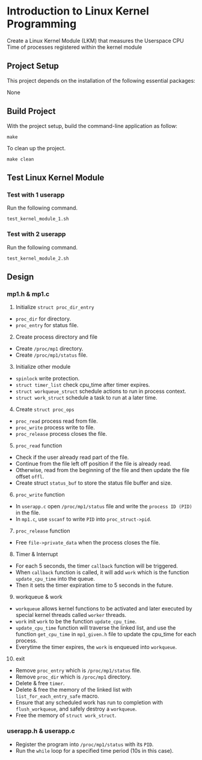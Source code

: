 # Introduction to Linux Kernel Programming

Create a Linux Kernel Module (LKM) that measures the Userspace CPU Time of 
processes registered within the kernel module

## Project Setup
This project depends on the installation of the following essential packages:

None

## Build Project
With the project setup, build the command-line application as follow:
```
make
```

To clean up the project.
```
make clean
```

## Test Linux Kernel Module
### Test with 1 userapp
Run the following command.
```
test_kernel_module_1.sh
```

### Test with 2 userapp
Run the following command.
```
test_kernel_module_2.sh
```

## Design

### mp1.h & mp1.c

1. Initialize `struct proc_dir_entry`
- `proc_dir` for directory.
- `proc_entry` for status file.

2. Create process directory and file
- Create `/proc/mp1` directory.
- Create `/proc/mp1/status` file.

3. Initialize other module
- `spinlock` write protection.
- `struct timer_list` check cpu_time after timer expires.
- `struct workqueue_struct` schedule actions to run in process context.
- `struct work_struct` schedule a task to run at a later time.

4. Create `struct proc_ops`
- `proc_read` process read from file.
- `proc_write`  process write to file.
- `proc_release` process closes the file.

5. `proc_read` function
- Check if the user already read part of the file.
- Continue from the file left off position if the file is already read.
- Otherwise, read from the beginning of the file and then update the file offset 
`offl`.
- Create struct `status_buf` to store the status file buffer and size.

6. `proc_write` function
- In `userapp.c` open `/proc/mp1/status` file and write the `process ID (PID)` 
in the file.
- In `mp1.c`, use `sscanf` to write `PID` into `proc_struct->pid`.

7. `proc_release` function
- Free `file->private_data` when the process closes the file.

8. Timer & Interrupt
- For each 5 seconds, the timer `callback` function will be triggered.
- When `callback` function is called, it will add `work` which is the function 
`update_cpu_time` into the queue.
- Then it sets the timer expiration time to 5 seconds in the future.

9. workqueue & work
- `workqueue` allows kernel functions to be activated and later executed by 
special kernel threads called `worker` threads.
- `work` init `work` to be the function `update_cpu_time`.
- `update_cpu_time` function will traverse the linked list, and use the function 
`get_cpu_time` in `mp1_given.h` file to update the cpu_time for each process.
- Everytime the timer expires, the `work` is enqueued into `workqueue`.

10. exit
- Remove `proc_entry` which is `/proc/mp1/status` file.
- Remove `proc_dir` which is `/proc/mp1` directory.
- Delete & free `timer`.
- Delete & free the memory of the linked list with `list_for_each_entry_safe` 
macro.
- Ensure that any scheduled work has run to completion with `flush_workqueue`, 
and safely destroy a `workqueue`.
- Free the memory of `struct work_struct`.

### userapp.h & userapp.c
- Register the program into `/proc/mp1/status` with its `PID`.
- Run the `while` loop for a specified time period (10s in this case).
